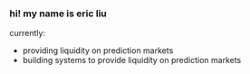 ### hi! my name is eric liu 

currently: 
- providing liquidity on prediction markets
- building systems to provide liquidity on prediction markets

